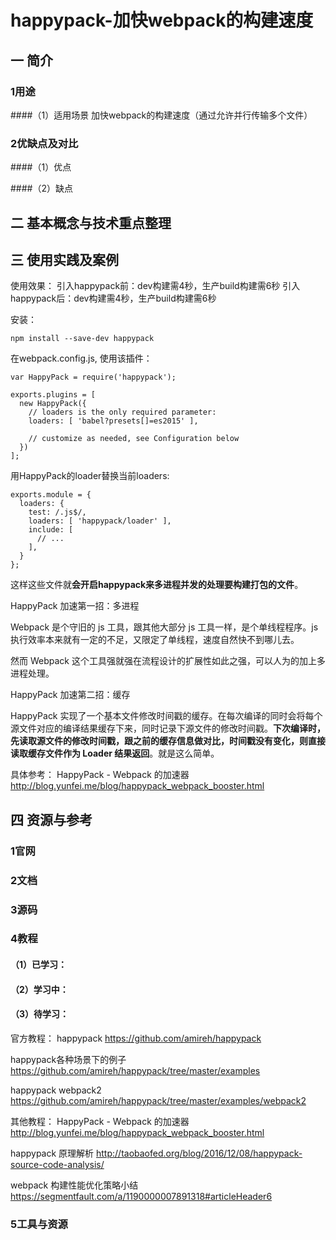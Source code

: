 # happypack-加快webpack的构建速度

## 一 简介

### 1用途
####（1）适用场景
加快webpack的构建速度（通过允许并行传输多个文件）

### 2优缺点及对比
####（1）优点

####（2）缺点


## 二 基本概念与技术重点整理


## 三 使用实践及案例

使用效果：
引入happypack前：dev构建需4秒，生产build构建需6秒
引入happypack后：dev构建需4秒，生产build构建需6秒


安装：



```
npm install --save-dev happypack

```


在webpack.config.js, 使用该插件：



```
var HappyPack = require('happypack');

exports.plugins = [
  new HappyPack({
    // loaders is the only required parameter:
    loaders: [ 'babel?presets[]=es2015' ],

    // customize as needed, see Configuration below
  })
];
```



用HappyPack的loader替换当前loaders:



```
exports.module = {
  loaders: {
    test: /.js$/,
    loaders: [ 'happypack/loader' ],
    include: [
      // ...
    ],
  }
};
```

这样这些文件就**会开启happypack来多进程并发的处理要构建打包的文件**。


HappyPack 加速第一招：多进程

Webpack 是个守旧的 js 工具，跟其他大部分 js 工具一样，是个单线程程序。js 执行效率本来就有一定的不足，又限定了单线程，速度自然快不到哪儿去。

然而 Webpack 这个工具强就强在流程设计的扩展性如此之强，可以人为的加上多进程处理。

HappyPack 加速第二招：缓存

HappyPack 实现了一个基本文件修改时间戳的缓存。在每次编译的同时会将每个源文件对应的编译结果缓存下来，同时记录下源文件的修改时间戳。**下次编译时，先读取源文件的修改时间戳，跟之前的缓存信息做对比，时间戳没有变化，则直接读取缓存文件作为 Loader 结果返回**。就是这么简单。

具体参考：
HappyPack - Webpack 的加速器
http://blog.yunfei.me/blog/happypack_webpack_booster.html



## 四 资源与参考

### 1官网

### 2文档

### 3源码

### 4教程
#### （1）已学习：



#### （2）学习中：



#### （3）待学习：
官方教程：
happypack
https://github.com/amireh/happypack

happypack各种场景下的例子
https://github.com/amireh/happypack/tree/master/examples

happypack webpack2
https://github.com/amireh/happypack/tree/master/examples/webpack2

其他教程：
HappyPack - Webpack 的加速器
http://blog.yunfei.me/blog/happypack_webpack_booster.html

happypack 原理解析
http://taobaofed.org/blog/2016/12/08/happypack-source-code-analysis/

webpack 构建性能优化策略小结
https://segmentfault.com/a/1190000007891318#articleHeader6


### 5工具与资源

